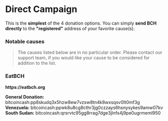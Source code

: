 # Direct Campaign

This is the __simplest__ of the 4 donation options. You can simply __send BCH directly__ to the __"registered"__ address of your favorite cause(s).

### Notable causes

> The causes listed below are in no particular order. Please contact our support team, if you would like your cause to be considered for addition to the list.

### EatBCH

__https://eatbch.org__

__General Donation:__ bitcoincash:pp8skudq3x5hzw8ew7vzsw8tn4k8wxsqsv0lt0mf3g  
__Venezuela:__ bitcoincash:ppwk8u8cg8cthr3jg0czzays6hsnysykes9amw07kv  
__South Sudan:__ bitcoincash:qrsrvtc95gg8rrag7dge3jlnfs4j9pe0ugrmeml950

